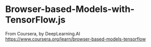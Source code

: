 # Browser-based-Models-with-TensorFlow.js
From Coursera, by DeepLearning.AI
https://www.coursera.org/learn/browser-based-models-tensorflow

